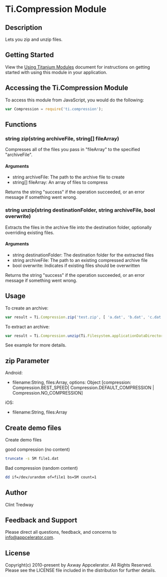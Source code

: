 # Ti.Compression Module

## Description

Lets you zip and unzip files.

## Getting Started

View the [Using Titanium Modules](http://docs.appcelerator.com/platform/latest/#!/guide/Using_Titanium_Modules) document for instructions on getting
started with using this module in your application.

## Accessing the Ti.Compression Module

To access this module from JavaScript, you would do the following:

```js
var Compression = require('ti.compression');
```

## Functions

### string zip(string archiveFile, string[] fileArray)

Compresses all of the files you pass in "fileArray" to the specified "archiveFile".

#### Arguments

* string archiveFile: The path to the archive file to create
* string[] fileArray: An array of files to compress

Returns the string "success" if the operation succeeded, or an error message if something went wrong.

### string unzip(string destinationFolder, string archiveFile, bool overwrite)

Extracts the files in the archive file into the destination folder, optionally overriding existing files.

#### Arguments

* string destinationFolder: The destination folder for the extracted files
* string archiveFile: The path to an existing compressed archive file
* bool overwrite: Indicates if existing files should be overwritten

Returns the string "success" if the operation succeeded, or an error message if something went wrong.

## Usage

To create an archive:  

```js
var result = Ti.Compression.zip('test.zip', [ 'a.dat', 'b.dat', 'c.dat' ];
```

To extract an archive:

```js
var result = Ti.Compression.unzip(Ti.Filesystem.applicationDataDirectory + 'data', 'test.zip', true);
```


See example for more details.

## zip Parameter

Android:
* filename:String, files:Array, options: Object [compression: Compression.BEST_SPEED| Compression.DEFAULT_COMPRESSION | Compression.NO_COMPRESSION]

iOS:
* filename:String, files:Array

## Create demo files

Create demo files

good compression (no content)
```bash
truncate -s 5M file1.dat
```

Bad compression (random content)
```bash
dd if=/dev/urandom of=file1 bs=5M count=1
```

## Author

Clint Tredway

## Feedback and Support

Please direct all questions, feedback, and concerns to [info@appcelerator.com](mailto:info@appcelerator.com?subject=iOS%20Compression%20Module).

## License

Copyright(c) 2010-present by Axway Appcelerator. All Rights Reserved. Please see the LICENSE file included in the distribution for further details.
